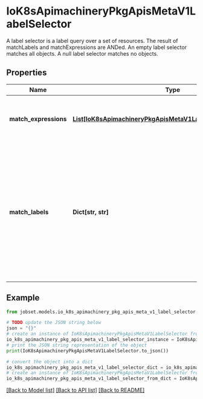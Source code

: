 # IoK8sApimachineryPkgApisMetaV1LabelSelector

A label selector is a label query over a set of resources. The result of matchLabels and matchExpressions are ANDed. An empty label selector matches all objects. A null label selector matches no objects.

## Properties

Name | Type | Description | Notes
------------ | ------------- | ------------- | -------------
**match_expressions** | [**List[IoK8sApimachineryPkgApisMetaV1LabelSelectorRequirement]**](IoK8sApimachineryPkgApisMetaV1LabelSelectorRequirement.md) | matchExpressions is a list of label selector requirements. The requirements are ANDed. | [optional] 
**match_labels** | **Dict[str, str]** | matchLabels is a map of {key,value} pairs. A single {key,value} in the matchLabels map is equivalent to an element of matchExpressions, whose key field is \&quot;key\&quot;, the operator is \&quot;In\&quot;, and the values array contains only \&quot;value\&quot;. The requirements are ANDed. | [optional] 

## Example

```python
from jobset.models.io_k8s_apimachinery_pkg_apis_meta_v1_label_selector import IoK8sApimachineryPkgApisMetaV1LabelSelector

# TODO update the JSON string below
json = "{}"
# create an instance of IoK8sApimachineryPkgApisMetaV1LabelSelector from a JSON string
io_k8s_apimachinery_pkg_apis_meta_v1_label_selector_instance = IoK8sApimachineryPkgApisMetaV1LabelSelector.from_json(json)
# print the JSON string representation of the object
print(IoK8sApimachineryPkgApisMetaV1LabelSelector.to_json())

# convert the object into a dict
io_k8s_apimachinery_pkg_apis_meta_v1_label_selector_dict = io_k8s_apimachinery_pkg_apis_meta_v1_label_selector_instance.to_dict()
# create an instance of IoK8sApimachineryPkgApisMetaV1LabelSelector from a dict
io_k8s_apimachinery_pkg_apis_meta_v1_label_selector_from_dict = IoK8sApimachineryPkgApisMetaV1LabelSelector.from_dict(io_k8s_apimachinery_pkg_apis_meta_v1_label_selector_dict)
```
[[Back to Model list]](../README.md#documentation-for-models) [[Back to API list]](../README.md#documentation-for-api-endpoints) [[Back to README]](../README.md)


